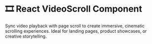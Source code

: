 # 🎞️ React VideoScroll Component

Sync video playback with page scroll to create immersive, cinematic scrolling experiences. Ideal for landing pages, product showcases, or creative storytelling.
